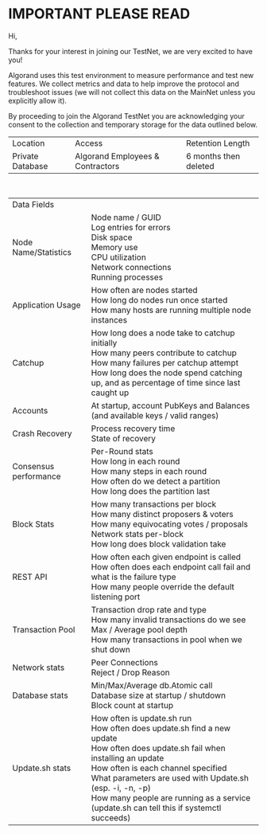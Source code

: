 # IMPORTANT PLEASE READ

Hi,

Thanks for your interest in joining our TestNet, we are very excited to have you!

Algorand uses this test environment to measure performance and test new features. We collect metrics and data to help improve the protocol and troubleshoot issues (we will not collect this data on the MainNet unless you explicitly allow it).

By proceeding to join the Algorand TestNet you are acknowledging your consent to the collection and temporary storage for the data outlined below.

<table>
  <tr>
    <td>Location</td>
    <td>Access</td>
    <td>Retention Length</td>
  </tr>
  <tr>
    <td>Private Database</td>
    <td>Algorand Employees & Contractors</td>
    <td>6 months then deleted</td>
  </tr>
</table>

<br/>
<table>
  <tr>
    <td>Data Fields</td>
    <td></td>
  </tr>
  <tr>
    <td>Node Name/Statistics</td>
    <td>Node name / GUID<br/>
Log entries for errors<br/>
Disk space<br/>
Memory use<br/>
CPU utilization<br/>
Network connections<br/>
Running processes<br/>
</td>
  </tr>
  <tr>
    <td>Application Usage</td>
    <td>How often are nodes started<br/>
How long do nodes run once started<br/>
How many hosts are running multiple node instances</td>
  </tr>
  <tr>
    <td>Catchup</td>
    <td>How long does a node take to catchup initially<br/>
How many peers contribute to catchup<br/>
How many failures per catchup attempt<br/>
How long does the node spend catching up, and as percentage of time since last caught up</td>
  </tr>
  <tr>
    <td>Accounts
</td>
    <td>At startup, account PubKeys and Balances (and available keys / valid ranges)</td>
  </tr>
  <tr>
    <td>Crash Recovery</td>
    <td>Process recovery time<br/>
State of recovery</td>
  </tr>
  <tr>
    <td>Consensus performance
</td>
    <td>Per-Round stats<br/>
How long in each round<br/>
How many steps in each round<br/>
How often do we detect a partition<br/>
How long does the partition last</td>
  </tr>
  <tr>
    <td>Block Stats
</td>
    <td>How many transactions per block<br/>
How many distinct proposers & voters<br/>
How many equivocating votes / proposals<br/>
Network stats per-block<br/>
How long does block validation take</td>
  </tr>
  <tr>
    <td>REST API</td>
    <td>How often each given endpoint is called<br/>
How often does each endpoint call fail and what is the failure type<br/>
How many people override the default listening port</td>
  </tr>
  <tr>
    <td>Transaction Pool</td>
    <td>Transaction drop rate and type<br/>
How many invalid transactions do we see<br/>
Max / Average pool depth<br/>
How many transactions in pool when we shut down</td>
  </tr>
  <tr>
    <td>Network stats</td>
    <td>Peer Connections<br/>
Reject / Drop Reason</td>
  </tr>
  <tr>
    <td>Database stats</td>
    <td>Min/Max/Average db.Atomic call<br/>
Database size at startup / shutdown<br/>
Block count at startup</td>
  </tr>
  <tr>
    <td>Update.sh stats</td>
    <td>How often is update.sh run<br/>
How often does update.sh find a new update<br/>
How often does update.sh fail when installing an update<br/>
How often is each channel specified<br/>
What parameters are used with Update.sh (esp. -i, -n, -p)<br/>
How many people are running as a service (update.sh can tell this if systemctl succeeds)</td>
  </tr>
</table>
